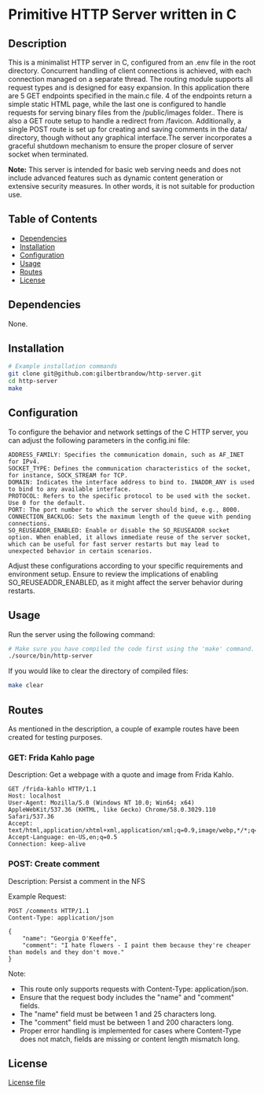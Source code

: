 # Primitive HTTP Server written in C

## Description
This is a minimalist HTTP server in C, configured from an .env file in the root directory. Concurrent handling of client connections is achieved, with each connection managed on a separate thread. The routing module supports all request types and is designed for easy expansion. In this application there are 5 GET endpoints specified in the main.c file. 4 of the endpoints return a simple static HTML page, while the last one is configured to handle requests for serving binary files from the /public/images folder.. There is also a GET route setup to handle a redirect from /favicon. Additionally, a single POST route is set up for creating and saving comments in the data/ directory, though without any graphical interface.The server incorporates a graceful shutdown mechanism to ensure the proper closure of server socket when terminated.

**Note:** This server is intended for basic web serving needs and does not include advanced features such as dynamic content generation or extensive security measures. In other words, it is not suitable for production use.

## Table of Contents

- [Dependencies](#dependencies)
- [Installation](#installation)
- [Configuration](#configuration)
- [Usage](#usage)
- [Routes](#routes)
- [License](#license)

## Dependencies
None.
## Installation

```bash
# Example installation commands
git clone git@github.com:gilbertbrandow/http-server.git
cd http-server
make
```
## Configuration
To configure the behavior and network settings of the C HTTP server, you can adjust the following parameters in the config.ini file:

```
ADDRESS_FAMILY: Specifies the communication domain, such as AF_INET for IPv4.
SOCKET_TYPE: Defines the communication characteristics of the socket, for instance, SOCK_STREAM for TCP.
DOMAIN: Indicates the interface address to bind to. INADDR_ANY is used to bind to any available interface.
PROTOCOL: Refers to the specific protocol to be used with the socket. Use 0 for the default.
PORT: The port number to which the server should bind, e.g., 8000.
CONNECTION_BACKLOG: Sets the maximum length of the queue with pending connections.
SO_REUSEADDR_ENABLED: Enable or disable the SO_REUSEADDR socket option. When enabled, it allows immediate reuse of the server socket, which can be useful for fast server restarts but may lead to unexpected behavior in certain scenarios.
````

Adjust these configurations according to your specific requirements and environment setup. Ensure to review the implications of enabling SO_REUSEADDR_ENABLED, as it might affect the server behavior during restarts.

## Usage
Run the server using the following command:
```bash
# Make sure you have compiled the code first using the 'make' command.
./source/bin/http-server
```

If you would like to clear the directory of compiled files:
```bash
make clear
```

## Routes
As mentioned in the description, a couple of example routes have been created for testing purposes.

### GET: Frida Kahlo page

Description: Get a webpage with a quote and image from Frida Kahlo.

```
GET /frida-kahlo HTTP/1.1
Host: localhost
User-Agent: Mozilla/5.0 (Windows NT 10.0; Win64; x64) AppleWebKit/537.36 (KHTML, like Gecko) Chrome/58.0.3029.110 Safari/537.36
Accept: text/html,application/xhtml+xml,application/xml;q=0.9,image/webp,*/*;q=0.8
Accept-Language: en-US,en;q=0.5
Connection: keep-alive

```

### POST: Create comment

Description: Persist a comment in the NFS

Example Request:

```http
POST /comments HTTP/1.1
Content-Type: application/json

{
    "name": "Georgia O'Keeffe",
    "comment": "I hate flowers - I paint them because they're cheaper than models and they don't move."
}
```

Note:
* This route only supports requests with Content-Type: application/json.
* Ensure that the request body includes the "name" and "comment" fields.
* The "name" field must be between 1 and 25 characters long.
* The "comment" field must be between 1 and 200 characters long.
* Proper error handling is implemented for cases where Content-Type does not match, fields are missing or content length mismatch long.

## License
[License file](LICENSE)
